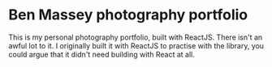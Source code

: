 # Ben Massey photography portfolio

This is my personal photography portfolio, built with ReactJS. There isn't an awful lot to it. I originally built it with ReactJS to practise with the library, you could argue that it didn't need building with React at all.
